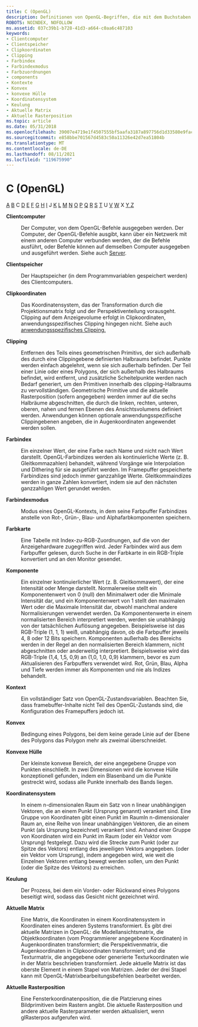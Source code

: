 ```yaml
---
title: C (OpenGL)
description: Definitionen von OpenGL-Begriffen, die mit dem Buchstaben C beginnen.
ROBOTS: NOINDEX, NOFOLLOW
ms.assetid: 037c39b1-b728-41d3-a664-c0aa6c487103
keywords:
- Clientcomputer
- Clientspeicher
- Clipkoordinaten
- Clipping
- Farbindex
- Farbindexmodus
- Farbzuordnungen
- components
- Kontexte
- Konvex
- konvexe Hülle
- Koordinatensystem
- Keulung
- Aktuelle Matrix
- Aktuelle Rasterposition
ms.topic: article
ms.date: 05/31/2018
ms.openlocfilehash: 39007e4719e1f4507555bf5aafa3187a897756d1d33580e9facc8fa0f6d8fa3e
ms.sourcegitcommit: e858bbe701567d4583c50a11326e42d7ea51804b
ms.translationtype: MT
ms.contentlocale: de-DE
ms.lasthandoff: 08/11/2021
ms.locfileid: "119675990"
---
```

# <a name="c-opengl"></a>C (OpenGL)

[A](a.md) [B](b.md) C [D](d.md) [E](e.md) [F](f.md) [G](g.md) [H](h.md) [I](i.md) J [K](jk.md) [L](l.md) [M](m.md) [N](n.md) [O](o.md) [P](p.md) [Q](q.md) [R](r.md) [S](s.md) [T](t.md) U [V](u-v.md) [W](w.md) X [Y Z](x-y-z.md)

<dl> <dt>

<span id="opengl_client_computer"></span><span id="OPENGL_CLIENT_COMPUTER"></span>**Clientcomputer**
</dt> <dd>

Der Computer, von dem OpenGL-Befehle ausgegeben werden. Der Computer, der OpenGL-Befehle ausgibt, kann über ein Netzwerk mit einem anderen Computer verbunden werden, der die Befehle ausführt, oder Befehle können auf demselben Computer ausgegeben und ausgeführt werden. Siehe auch [Server](s.md).

</dd> <dt>

<span id="opengl_client_memory"></span><span id="OPENGL_CLIENT_MEMORY"></span>**Clientspeicher**
</dt> <dd>

Der Hauptspeicher (in dem Programmvariablen gespeichert werden) des Clientcomputers.

</dd> <dt>

<span id="opengl_clip_coordinates"></span><span id="OPENGL_CLIP_COORDINATES"></span>**Clipkoordinaten**
</dt> <dd>

Das Koordinatensystem, das der Transformation durch die Projektionsmatrix folgt und der Perspektiventeilung vorausgeht. Clipping auf dem Anzeigevolume erfolgt in Clipkoordinaten, anwendungsspezifisches Clipping hingegen nicht. Siehe auch [anwendungsspezifisches Clipping.](a.md)

</dd> <dt>

<span id="opengl_clipping"></span><span id="OPENGL_CLIPPING"></span>**Clipping**
</dt> <dd>

Entfernen des Teils eines geometrischen Primitivs, der sich außerhalb des durch eine Clippingebene definierten Halbraums befindet. Punkte werden einfach abgelehnt, wenn sie sich außerhalb befinden. Der Teil einer Linie oder eines Polygons, der sich außerhalb des Halbraums befindet, wird entfernt, und zusätzliche Scheitelpunkte werden nach Bedarf generiert, um den Primitiven innerhalb des clipping-Halbraums zu vervollständigen. Geometrische Primitive und die aktuelle Rasterposition (sofern angegeben) werden immer auf die sechs Halbräume abgeschnitten, die durch die linken, rechten, unteren, oberen, nahen und fernen Ebenen des Ansichtsvolumens definiert werden. Anwendungen können optionale anwendungsspezifische Clippingebenen angeben, die in Augenkoordinaten angewendet werden sollen.

</dd> <dt>

<span id="opengl_color_index"></span><span id="OPENGL_COLOR_INDEX"></span>**Farbindex**
</dt> <dd>

Ein einzelner Wert, der eine Farbe nach Name und nicht nach Wert darstellt. OpenGL-Farbindizes werden als kontinuierliche Werte (z. B. Gleitkommazahlen) behandelt, während Vorgänge wie Interpolation und Dithering für sie ausgeführt werden. Im Framepuffer gespeicherte Farbindizes sind jedoch immer ganzzahlige Werte. Gleitkommaindizes werden in ganze Zahlen konvertiert, indem sie auf den nächsten ganzzahligen Wert gerundet werden.

</dd> <dt>

<span id="opengl_color_index_mode"></span><span id="OPENGL_COLOR_INDEX_MODE"></span>**Farbindexmodus**
</dt> <dd>

Modus eines OpenGL-Kontexts, in dem seine Farbpuffer Farbindizes anstelle von Rot-, Grün-, Blau- und Alphafarbkomponenten speichern.

</dd> <dt>

<span id="opengl_color_map"></span><span id="OPENGL_COLOR_MAP"></span>**Farbkarte**
</dt> <dd>

Eine Tabelle mit Index-zu-RGB-Zuordnungen, auf die von der Anzeigehardware zugegriffen wird. Jeder Farbindex wird aus dem Farbpuffer gelesen, durch Suche in der Farbkarte in ein RGB-Triple konvertiert und an den Monitor gesendet.

</dd> <dt>

<span id="opengl_component"></span><span id="OPENGL_COMPONENT"></span>**Komponente**
</dt> <dd>

Ein einzelner kontinuierlicher Wert (z. B. Gleitkommawert), der eine Intensität oder Menge darstellt. Normalerweise stellt ein Komponentenwert von 0 (null) den Minimalwert oder die Minimale Intensität dar, und ein Komponentenwert von 1 stellt den maximalen Wert oder die Maximale Intensität dar, obwohl manchmal andere Normalisierungen verwendet werden. Da Komponentenwerte in einem normalisierten Bereich interpretiert werden, werden sie unabhängig von der tatsächlichen Auflösung angegeben. Beispielsweise ist das RGB-Triple (1, 1, 1) weiß, unabhängig davon, ob die Farbpuffer jeweils 4, 8 oder 12 Bits speichern. Komponenten außerhalb des Bereichs werden in der Regel an den normalisierten Bereich klammern, nicht abgeschnitten oder anderweitig interpretiert. Beispielsweise wird das RGB-Triple (1,4, 1,5, 0,9) an (1,0, 1,0, 0,9) klammern, bevor es zum Aktualisieren des Farbpuffers verwendet wird. Rot, Grün, Blau, Alpha und Tiefe werden immer als Komponenten und nie als Indizes behandelt.

</dd> <dt>

<span id="opengl_context"></span><span id="OPENGL_CONTEXT"></span>**Kontext**
</dt> <dd>

Ein vollständiger Satz von OpenGL-Zustandsvariablen. Beachten Sie, dass framebuffer-Inhalte nicht Teil des OpenGL-Zustands sind, die Konfiguration des Framepuffers jedoch ist.

</dd> <dt>

<span id="opengl_convex"></span><span id="OPENGL_CONVEX"></span>**Konvex**
</dt> <dd>

Bedingung eines Polygons, bei dem keine gerade Linie auf der Ebene des Polygons das Polygon mehr als zweimal überschneidet.

</dd> <dt>

<span id="opengl_convex_hull"></span><span id="OPENGL_CONVEX_HULL"></span>**Konvexe Hülle**
</dt> <dd>

Der kleinste konvexe Bereich, der eine angegebene Gruppe von Punkten einschließt. In zwei Dimensionen wird die konvexe Hülle konzeptionell gefunden, indem ein Blasenband um die Punkte gestreckt wird, sodass alle Punkte innerhalb des Bands liegen.

</dd> <dt>

<span id="opengl_coordinate_system"></span><span id="OPENGL_COORDINATE_SYSTEM"></span>**Koordinatensystem**
</dt> <dd>

In einem n-dimensionalen Raum ein Satz von n linear unabhängigen Vektoren, die an einem Punkt (Ursprung genannt) verankert sind. Eine Gruppe von Koordinaten gibt einen Punkt im RaumIn n-dimensionaler Raum an, eine Reihe von linear unabhängigen Vektoren, die an einem Punkt (als Ursprung bezeichnet) verankert sind. Anhand einer Gruppe von Koordinaten wird ein Punkt im Raum (oder ein Vektor vom Ursprung) festgelegt. Dazu wird die Strecke zum Punkt (oder zur Spitze des Vektors) entlang des jeweiligen Vektors angegeben. (oder ein Vektor vom Ursprung), indem angegeben wird, wie weit die Einzelnen Vektoren entlang bewegt werden sollen, um den Punkt (oder die Spitze des Vektors) zu erreichen.

</dd> <dt>

<span id="opengl_culling"></span><span id="OPENGL_CULLING"></span>**Keulung**
</dt> <dd>

Der Prozess, bei dem ein Vorder- oder Rückwand eines Polygons beseitigt wird, sodass das Gesicht nicht gezeichnet wird.

</dd> <dt>

<span id="opengl_current_matrix"></span><span id="OPENGL_CURRENT_MATRIX"></span>**Aktuelle Matrix**
</dt> <dd>

Eine Matrix, die Koordinaten in einem Koordinatensystem in Koordinaten eines anderen Systems transformiert. Es gibt drei aktuelle Matrizen in OpenGL: die Modellansichtsmatrix, die Objektkoordinaten (vom Programmierer angegebene Koordinaten) in Augenkoordinaten transformiert; die Perspektivenmatrix, die Augenkoordinaten in Clipkoordinaten transformiert; und die Texturmatrix, die angegebene oder generierte Texturkoordinaten wie in der Matrix beschrieben transformiert. Jede aktuelle Matrix ist das oberste Element in einem Stapel von Matrizen. Jeder der drei Stapel kann mit OpenGL-Matrixbearbeitungsbefehlen bearbeitet werden.

</dd> <dt>

<span id="opengl_current_raster_position"></span><span id="OPENGL_CURRENT_RASTER_POSITION"></span>**Aktuelle Rasterposition**
</dt> <dd>

Eine Fensterkoordinatenposition, die die Platzierung eines Bildprimitiven beim Rastern angibt. Die aktuelle Rasterposition und andere aktuelle Rasterparameter werden aktualisiert, wenn glRasterpos aufgerufen wird.

</dd> </dl>

 

 




